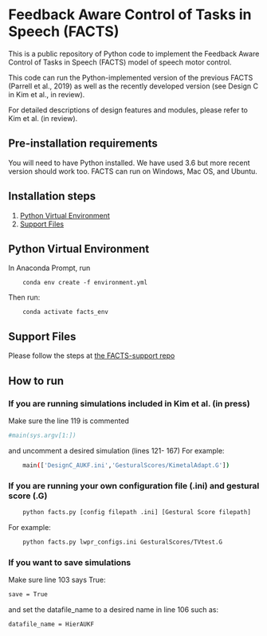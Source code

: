 # Feedback Aware Control of Tasks in Speech (FACTS)
This is a public repository of Python code to implement the Feedback Aware Control of Tasks in Speech (FACTS) model of speech motor control.

This code can run the Python-implemented version of the previous FACTS (Parrell et al., 2019) as well as the recently developed version (see Design C in Kim et al., in review).

For detailed descriptions of design features and modules, please refer to Kim et al. (in review). 

## Pre-installation requirements
You will need to have Python installed. We have used 3.6 but more recent version should work too. FACTS can run on Windows, Mac OS, and Ubuntu.

## Installation steps
1. [Python Virtual Environment](#python-virtual-environment)
2. [Support Files](#support-files)

## Python Virtual Environment

In Anaconda Prompt, run
```gitbash
	conda env create -f environment.yml
```
Then run:
```gitbash
	conda activate facts_env
```
	
## Support Files 
Please follow the steps at [the FACTS-support repo](https://github.com/kwangsk/FACTS-support)


## How to run

### If you are running simulations included in Kim et al. (in press)
Make sure the line 119 is commented
```bash
#main(sys.argv[1:])
```
and uncomment a desired simulation (lines 121- 167)
For example:
```bash
	main(['DesignC_AUKF.ini','GesturalScores/KimetalAdapt.G'])
```

### If you are running your own configuration file (.ini) and gestural score (.G)

```bash
	python facts.py [config filepath .ini] [Gestural Score filepath]
```

For example:
```bash
	python facts.py lwpr_configs.ini GesturalScores/TVtest.G
```

### If you want to save simulations
Make sure line 103 says True:
```bash
save = True
```
and set the datafile_name to a desired name in line 106 such as:
```bash
datafile_name = HierAUKF
```